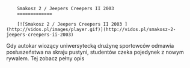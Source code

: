 
        Smakosz 2 / Jeepers Creepers II 2003 
        =============
        
        [![Smakosz 2 / Jeepers Creepers II 2003 ](http://vidos.pl/images/player.gif)](http://vidos.pl/smakosz-2-jeepers-creepers-ii-2003)
        
        
 Gdy autokar wiozący uniwersytecką drużynę sportowców odmawia posłuszeństwa na skraju pustyni, studentów czeka pojedynek z nowym rywalem. Tej zobacz pełny opis
    